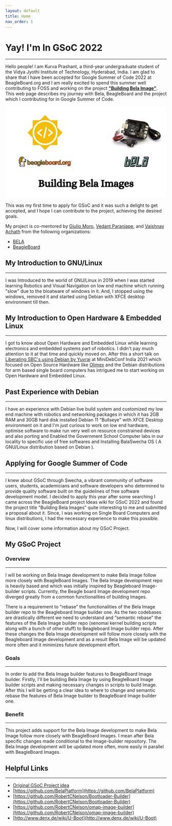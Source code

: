 ```yaml
---
layout: default
title: Home
nav_order: 1
---
```

# **Yay! I'm In GSoC 2022**
---
Hello people! I am Kurva Prashant, a third-year undergraduate student of the Vidya Jyothi Institute of Technology, Hyderabad, India. I am glad to share that I have been accepted for Google Summer of Code 2022 at BeagleBoard.org and I am really excited to spend this summer well contributing to FOSS and working on the project [**"Building Bela Image"**](https://summerofcode.withgoogle.com/programs/2022/projects/ykkMkxcR). This web page describes my journey with Bela, BeagleBoard and the project which I contributing for in Google Summer of Code.

![intro](assets/images/photo6100226193669337986.jpg)

This was my first time to apply for GSoC and it was such a delight to get accepted, and I hope I can contribute to the project, achieving the desired goals.

My project is co-mentored by [Giulio Moro](), [Vedant Paranjape](), and [Vaishnav Achath]() from the following organizations:
- [BELA](https://bela.io/)
- [BeagleBoard](https://beagleboard.org/)

## **My Introduction to GNU/Linux**
---
I was Introduced to the world of GNU/Linux in 2019 when I was started learning Robotics and Visual Navigation on low end machine which running "slow" due to the bloatware of windows in it. And, I stopped using the windows, removed it and started using Debian with XFCE desktop environment till then.

## **My Introduction to Open Hardware & Embedded Linux**
---
I got to know about Open Hardware and Embedded Linux while learning electronics and embedded systems part of robotics. I didn't pay much attention to it at that time and quickly moved on. After this a short talk on [Liberating SBC's using Debian by Yuvraj](https://youtu.be/3Y_hqQZEkvY) at MiniDebConf India 2021 which focused on Open Source Hardware like [Olimex](https://www.olimex.com/) and the Debian distributions for arm based single board computers has intrigued me to start working on Open Hardware and Embedded Linux.
## **Past Experience with Debian**
---
I have an experience with Debian live build system and customized my low end machine with robotics and networking packages in which it has 2GB RAM and 30GB hard disk installed Debian 11 "Bullseye" with XFCE Desktop environment on it and I'm just curious to work on low end hardware, optimise software to make run very well on resource constrained devices and also porting and Enabled the Government School Computer labs in our locality to specific use of free softwares and Installing BalaSwecha OS ( A GNU/Linux distribution based on Debian ).
## **Applying for Google Summer of Code**
---
I knew about GSoC through Swecha, a vibrant community of software users, students, academicians and software developers who determined to provide quality software built on the guidelines of free software development model. I decided to apply this year after some searching I came across the BeagleBoard project Ideas wiki for GSoC 2022 and found the project title "Building Bela Images" quite interesting to me and submitted a proposal about it. Since, I was working on Single Board Computers and linux distributions, I had the necessary experience to make this possible.

Now, I will cover some information about my GSoC Project.
## **My GSoC Project**
### **Overview**
---
I will be working on Bela Image development to make Bela Image follow more closely with BeagleBoard Images. The Bela Image development repo is heavily based and which was initially inspired by Beagleboard Image-builder scripts. Currently, the Beagle board Image development repo diverged greatly from a common functionalities of building Images.

There is a requirement to “rebase” the functionalities of the Bela Image builder repo to the Beagleboard Image builder one. As the two codebases are drastically different we need to understand and “semantic rebase” the features of the Bela Image builder repo (xenomai kernel building scripts along with a bunch of other stuff) to Beagleboard Image builder repo. After these changes the Bela Image development will follow more closely with the Beagleboard Image development and as a result Bela Image will be updated more often and it minimizes future development effort.

### **Goals**
---
In order to add the Bela Image builder features to BeagleBoard Image builder. Firstly, I'll be  building Bela Image by using BeagleBoard Image builder scripts and making necessary changes in scripts to build Image. After this I will be getting a clear idea to where to change and semantic rebase the features of Bela Image builder to BeagleBoard Image builder one.
### **Benefit** 
---
This project adds support for the Bela Image development to make Bela Image follow more closely with BeagleBoard Images. I mean after Bela specific changes made conditional to the Image-builder repository. The Bela Image development will be updated more often, more easily in parallel with BeagleBoard Images.

## **Helpful Links**
---
- [Original GSoC Project idea](https://elinux.org/BeagleBoard/GSoC/Ideas-2022)
- [https://github.com/BelaPlatform](https://github.com/BelaPlatform)
- [https://github.com/RobertCNelson/Bootloader-Builder](https://github.com/RobertCNelson/Bootloader-Builder)
- [https://github.com/RobertCNelson/omap-image-builder](https://github.com/RobertCNelson/omap-image-builder)
- [http://www.denx.de/wiki/U-Boot](http://www.denx.de/wiki/U-Boot)
